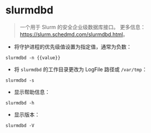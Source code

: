 # slurmdbd

> 一个用于 Slurm 的安全企业级数据库接口。
> 更多信息：<https://slurm.schedmd.com/slurmdbd.html>。

- 将守护进程的优先级值设置为指定值，通常为负数：

`slurmdbd -n {{value}}`

- 将 `slurmdbd` 的工作目录更改为 LogFile 路径或 `/var/tmp`：

`slurmdbd -s`

- 显示帮助信息：

`slurmdbd -h`

- 显示版本：

`slurmdbd -V`